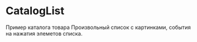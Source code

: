 # CatalogList
Пример каталога товара
Произвольный список с картинками, события на нажатия элеметов списка.
